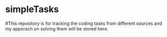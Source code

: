 # simpleTasks
#This repository is for tracking the coding tasks from different sources and my apporach on solving them will be stored here.
